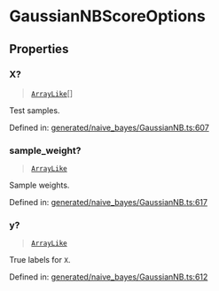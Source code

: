 # GaussianNBScoreOptions

## Properties

### X?

> [`ArrayLike`](../types/ArrayLike.md)[]

Test samples.

Defined in:  [generated/naive\_bayes/GaussianNB.ts:607](https://github.com/transitive-bullshit/scikit-learn-ts/blob/b59c1ff/packages/sklearn/src/generated/naive_bayes/GaussianNB.ts#L607)

### sample\_weight?

> [`ArrayLike`](../types/ArrayLike.md)

Sample weights.

Defined in:  [generated/naive\_bayes/GaussianNB.ts:617](https://github.com/transitive-bullshit/scikit-learn-ts/blob/b59c1ff/packages/sklearn/src/generated/naive_bayes/GaussianNB.ts#L617)

### y?

> [`ArrayLike`](../types/ArrayLike.md)

True labels for `X`.

Defined in:  [generated/naive\_bayes/GaussianNB.ts:612](https://github.com/transitive-bullshit/scikit-learn-ts/blob/b59c1ff/packages/sklearn/src/generated/naive_bayes/GaussianNB.ts#L612)
